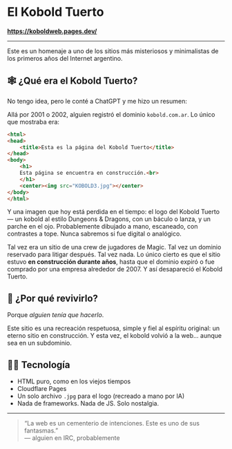 # El Kobold Tuerto

**https://koboldweb.pages.dev/**

---

Este es un homenaje a uno de los sitios más misteriosos y minimalistas de los primeros años del Internet argentino.

## 🕸️ ¿Qué era el Kobold Tuerto?

No tengo idea, pero le conté a ChatGPT y me hizo un resumen:

Allá por 2001 o 2002, alguien registró el dominio `kobold.com.ar`. Lo único que mostraba era:

```html
<html>
<head>
	<title>Esta es la página del Kobold Tuerto</title>
</head>
<body>
	<h1>
	Esta página se encuentra en construcción.<br>
	</h1>
	<center><img src="KOBOLD3.jpg"></center>
</body>
</html>
```

Y una imagen que hoy está perdida en el tiempo: el logo del Kobold Tuerto — un kobold al estilo Dungeons & Dragons, con un báculo o lanza, y un parche en el ojo. Probablemente dibujado a mano, escaneado, con contrastes a tope. Nunca sabremos si fue digital o analógico.

Tal vez era un sitio de una crew de jugadores de Magic. Tal vez un dominio reservado para litigar después. Tal vez nada. Lo único cierto es que el sitio estuvo **en construcción durante años**, hasta que el dominio expiró o fue comprado por una empresa alrededor de 2007. Y así desapareció el Kobold Tuerto.

## 🔁 ¿Por qué revivirlo?

Porque *alguien tenía que hacerlo*.

Este sitio es una recreación respetuosa, simple y fiel al espíritu original: un eterno sitio en construcción. Y esta vez, el kobold volvió a la web... aunque sea en un subdominio.

## 🧙‍♂️ Tecnología

- HTML puro, como en los viejos tiempos
- Cloudflare Pages
- Un solo archivo `.jpg` para el logo (recreado a mano por IA)
- Nada de frameworks. Nada de JS. Solo nostalgia.

---

> “La web es un cementerio de intenciones. Este es uno de sus fantasmas.”  
> — alguien en IRC, probablemente
